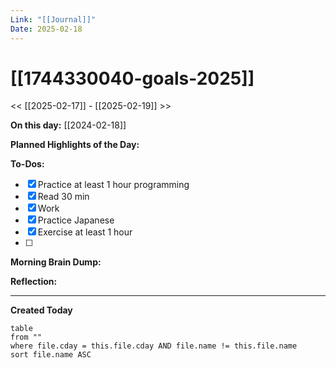 ```yaml
---
Link: "[[Journal]]"
Date: 2025-02-18
---
```


# [[1744330040-goals-2025]]

<< [[2025-02-17]] - [[2025-02-19]] >>

**On this day:** [[2024-02-18]]

**Planned Highlights of the Day:**

**To-Dos:**

- [x] Practice at least 1 hour programming
- [x] Read 30 min
- [x] Work
- [x] Practice Japanese
- [x] Exercise at least 1 hour
- [ ]

**Morning Brain Dump:**

**Reflection:**

---

**Created Today**

```dataview
table
from ""
where file.cday = this.file.cday AND file.name != this.file.name
sort file.name ASC
```
